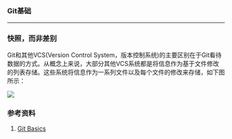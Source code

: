 ### Git基础
---
### 快照，而非差别
Git和其他VCS(Version Control System，版本控制系统)的主要区别在于Git看待数据的方式。从概念上来说，大部分其他VCS系统都是将信息作为基于文件修改的列表存储。这些系统将信息作为一系列文件以及每个文件的修改来存储，如下图所示：

![](http://git-scm.com/figures/18333fig0104-tn.png)

> 



### 参考资料
1.  [Git Basics](http://git-scm.com/book/en/Getting-Started-Git-Basics)
